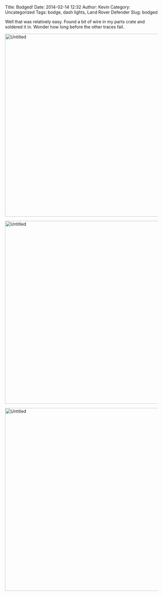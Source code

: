 Title: Bodged!
Date: 2014-02-14 12:32
Author: Kevin
Category: Uncategorized
Tags: bodge, dash lights, Land Rover Defender
Slug: bodged

Well that was relatively easy. Found a bit of wire in my parts crate and
soldered it in. Wonder how long before the other traces fail.

<a data-flickr-embed="true"  href="https://www.flickr.com/photos/Kevinisageek/25477617325/in/album-72157663079853173/" title="Untitled"><img src="https://farm2.staticflickr.com/1604/25477617325_b15b689244_c.jpg" width="800" height="600" alt="Untitled"></a>

<a data-flickr-embed="true"  href="https://www.flickr.com/photos/Kevinisageek/25477620585/in/album-72157663079853173/" title="Untitled"><img src="https://farm2.staticflickr.com/1449/25477620585_2c92be7870_c.jpg" width="800" height="600" alt="Untitled"></a>

<a data-flickr-embed="true"  href="https://www.flickr.com/photos/Kevinisageek/25110059549/in/album-72157663079853173/" title="Untitled"><img src="https://farm2.staticflickr.com/1676/25110059549_3636b8b98e_c.jpg" width="800" height="600" alt="Untitled"></a>